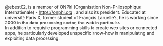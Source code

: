 @ebest02, is a member of ONPhI (Organisation Non-Philosophique Internationale) - https://onphi.org , and also its president. 
Educated at université Paris X, former student of François Laruelle’s, he is working since 2000 in the data processing sector, the web in particular.  
In addition to requisite programming skills to create web sites or connected apps, he particularly developed unspecific know-how in manipulating and exploiting data processing.

<!---
ebest02/ebest02 is a ✨ special ✨ repository because its `README.md` (this file) appears on your GitHub profile.
You can click the Preview link to take a look at your changes.
--->

